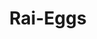 ---
title: Rai-Eggs
layout: deck
era: RS-PK
description: Funny Rats and Trees
in_progress: true
links:
  - href: https://holonresearchtower.com/decks?identifier=raieggs
    title: Holon Research Tower
cards:
  pokemon:
    - name: Exeggcute
      set: HP
      number: 65
      quantity: 4
    - name: Exeggutor
      set: HP
      number: 41
      quantity: 4
    - name: Pikachu
      set: HP
      number: 79
      quantity: 4
    - name: Raichu
      set: HP
      number: 15
      quantity: 4
      missing_count: 4
    - name: Holon's Magnemite
      set: DS
      number: 70
      quantity: 2
    - name: Holon's Castform
      set: HP
      number: 44
      quantity: 2
  trainers:
    - name: Prof. Oak's Research
      set: RG
      number: 98
      quantity: 4
    - name: Holon Mentor
      set: DF
      number: 75
      quantity: 4
    - name: Steven's Advice
      set: PK
      number: 83
      quantity: 4
    - name: Holon Adventurer
      set: HP
      number: 85
      quantity: 1
    - name: Holon Researcher
      set: DS
      number: 95
      quantity: 1
    - name: Holon Scientist
      set: DS
      number: 97
      quantity: 1
    - name: Energy Removal 2
      set: PK
      number: 74
      quantity: 4
    - name: Holon Transceiver
      set: DS
      number: 98
      quantity: 4
    - name: Pokémon Retriever
      set: TRR
      number: 84
      quantity: 4
    - name: Cursed Stone
      set: LM
      number: 72
      quantity: 3
    - name: Desert Ruins
      set: HL
      number: 88
      quantity: 2
      missing_count: 2
  energy:
    - name: Double Rainbow Energy
      set: CG
      number: 88
      quantity: 4
      missing_count: 2
    - name: Scramble Energy
      set: DF
      number: 89
      quantity: 4
---
